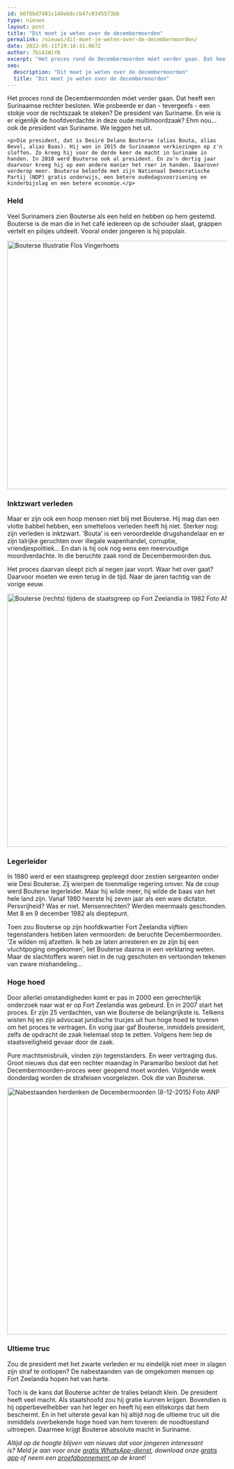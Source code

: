 ```yaml
---
id: b6f6bd7481c140eb8ccb47c0345573bb
type: nieuws
layout: post
title: "Dit moet je weten over de decembermoorden"
permalink: /nieuws/dit-moet-je-weten-over-de-decembermoorden/
date: 2022-05-11T19:16:41.067Z
author: 7biA1WiYB
excerpt: "Het proces rond de Decembermoorden móet verder gaan. Dat heeft een Surinaamse rechter besloten. Wie probeerde er dan - tevergeefs - een stokje voor de rechtszaak te steken? De president van Suriname. En wie is er eigenlijk de hoofdverdachte in deze oude multimoordzaak? Ehm nou... ook de president van Suriname. We leggen het uit.    "
seo:
  description: "Dit moet je weten over de decembermoorden"
  title: "Dit moet je weten over de decembermoorden"
---
```

Het proces rond de Decembermoorden móet verder gaan. Dat heeft een Surinaamse rechter besloten. Wie probeerde er dan - tevergeefs - een stokje voor de rechtszaak te steken? De president van Suriname. En wie is er eigenlijk de hoofdverdachte in deze oude multimoordzaak? Ehm nou... ook de president van Suriname. We leggen het uit.    

    <p>Die president, dat is Desiré Delano Bouterse (alias Bouta, alias Bevel, alias Baas). Hij won in 2015 de Surinaamse verkiezingen op z'n sloffen. Zo kreeg hij voor de derde keer de macht in Suriname in handen. In 2010 werd Bouterse ook al president. En zo'n dertig jaar daarvoor kreeg hij op een andere manier het roer in handen. Daarover verderop meer. Bouterse beloofde met zijn Nationaal Democratische Partij (NDP) gratis onderwijs, een betere oudedagsvoorziening en kinderbijslag en een betere economie.</p>
<h3>Held</h3>
<p>Veel Surinamers zien Bouterse als een held en hebben op hem gestemd. Bouterse is de man die in het café iedereen op de schouder slaat, grappen vertelt en pilsjes uitdeelt. Vooral onder jongeren is hij populair.<div class="media media-element-container media-default"><div id="file-415607" class="file file-image file-image-png">

        
  
  <div class="content">
    <img alt="Bouterse  Illustratie Flos Vingerhoets" title="Bouterse  Illustratie Flos Vingerhoets" height="570" width="611" class="media-element file-default" data-delta="1" src="https://original.sevendays.nl/sites/default/files/Screen%20Shot%202015-05-27%20at%2012.41.53.png">  </div>

  
</div>
</div>
<h3><strong>Inktzwart verleden</strong></h3>
<p>Maar er zijn ook een hoop mensen niet blij met Bouterse. Hij mag dan een vlotte babbel hebben, een smetteloos verleden heeft hij niet. Sterker nog: zijn verleden is inktzwart. 'Bouta' is een veroordeelde drugshandelaar en er zijn talrijke geruchten over illegale wapenhandel, corruptie, vriendjespolitiek… En dan is hij ook nog eens een meervoudige moordverdachte. In die beruchte zaak rond de Decembermoorden dus.</p>
<p>Het proces daarvan sleept zich al negen jaar voort. Waar het over gaat? Daarvoor moeten we even terug in de tijd. Naar de jaren tachtig van de vorige eeuw.<br><div class="media media-element-container media-default"><div id="file-415609" class="file file-image file-image-jpeg">

        
  
  <div class="content">
    <img alt="Bouterse (rechts) tijdens de staatsgreep op Fort Zeelandia in 1982  Foto ANP" title="Bouterse (rechts) tijdens de staatsgreep op Fort Zeelandia in 1982  Foto ANP" height="581" width="850" class="media-element file-default" data-delta="1" src="https://original.sevendays.nl/sites/default/files/ANP-915988-klein.jpg">  </div>

  
</div>
</div>
<h3><strong>Legerleider</strong></h3>
<p>In 1980 werd er een staatsgreep gepleegd door zestien sergeanten onder wie Desi Bouterse. Zij wierpen de toenmalige regering omver. Na de coup werd Bouterse legerleider. Maar hij wilde meer, hij wilde de baas van het hele land zijn. Vanaf 1980 heerste hij zeven jaar als een ware dictator. Persvrijheid? Was er niet. Mensenrechten? Werden meermaals geschonden. Met 8 en 9 december 1982 als dieptepunt.</p>
<p>Toen zou Bouterse op zijn hoofdkwartier Fort Zeelandia vijftien tegenstanders hebben laten vermoorden: de beruchte Decembermoorden. ‘Ze wilden mij afzetten. Ik heb ze laten arresteren en ze zijn bij een vluchtpoging omgekomen’, liet Bouterse daarna in een verklaring weten. Maar de slachtoffers waren niet in de rug geschoten en vertoonden tekenen van zware mishandeling...</p>
<h3>Hoge hoed</h3>
<p>Door allerlei omstandigheden komt er pas in 2000 een gerechterlijk onderzoek naar wat er op Fort Zeelandia was gebeurd. En in 2007 start het proces. Er zijn 25 verdachten, van wie Bouterse de belangrijkste is. Telkens wisten hij en zijn advocaat juridische trucjes uit hun hoge hoed te toveren om het proces te vertragen. En vorig jaar gaf Bouterse, inmiddels president, zelfs de opdracht de zaak helemaal stop te zetten. Volgens hem liep de staatsveiligheid gevaar door de zaak.</p>
<p>Pure machtsmisbruik, vinden zijn tegenstanders. En weer vertraging dus. Groot nieuws dus dat een rechter maandag in Paramaribo besloot dat het Decembermoorden-proces weer geopend moet worden. Volgende week donderdag worden de strafeisen voorgelezen. Ook die van Bouterse.<br><div class="media media-element-container media-default"><div id="file-415610" class="file file-image file-image-jpeg">

        
  
  <div class="content">
    <img alt="Nabestaanden herdenken de Decembermoorden (8-12-2015)  Foto ANP" title="Nabestaanden herdenken de Decembermoorden (8-12-2015)  Foto ANP" height="567" width="850" class="media-element file-default" data-delta="1" src="https://original.sevendays.nl/sites/default/files/ANP-35336998-klein.jpg">  </div>

  
</div>
</div>
<h3><strong>Ultieme truc</strong></h3>
<p>Zou de president met het zwarte verleden er nu eindelijk niet meer in slagen zijn straf te ontlopen? De nabestaanden van de omgekomen mensen op Fort Zeelandia hopen het van harte.</p>
<p>Toch is de kans dat Bouterse achter de tralies belandt klein. De president heeft veel macht. Als staatshoofd zou hij gratie kunnen krijgen. Bovendien is hij opperbevelhebber van het leger en heeft hij een elitekorps dat hem beschermt. En in het uiterste geval kan hij altijd nog de ultieme truc uit die inmiddels overbekende hoge hoed van hem toveren: de noodtoestand uitroepen. Daarmee krijgt Bouterse absolute macht in Suriname.</p>
<p><em>Altijd op de hoogte blijven van nieuws dat voor jongeren interessant is? Meld je aan voor onze </em><a href="https://original.sevendays.nl/whatsapp"><em>gratis WhatsApp-dienst</em></a><em>, download onze </em><a href="https://original.sevendays.nl/app"><em>gratis app</em></a><em> of neem een </em><a href="https://abonneren.sevendays.nl/abonneren/abonnementen/ae/artikel"><em>proefabonnement </em></a><em>op de krant!</em></p>  
